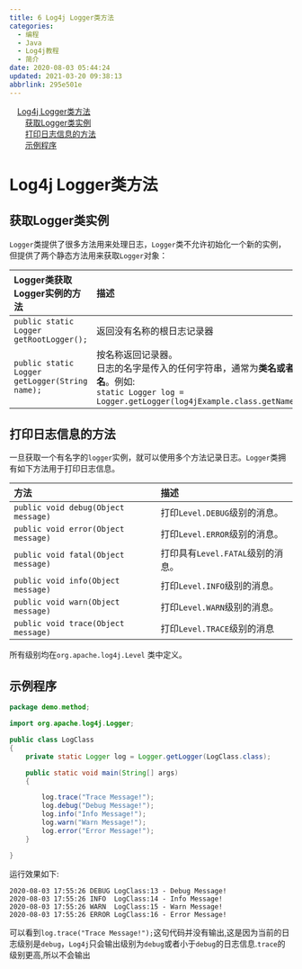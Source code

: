 ```yaml
---
title: 6 Log4j Logger类方法
categories: 
  - 编程
  - Java
  - Log4j教程
  - 简介
date: 2020-08-03 05:44:24
updated: 2021-03-20 09:38:13
abbrlink: 295e501e
---
```

<div id='my_toc'><a href="/blog/295e501e/#Log4j-Logger类方法" class="header_1">Log4j Logger类方法</a>&nbsp;<br><a href="/blog/295e501e/#获取Logger类实例" class="header_2">获取Logger类实例</a>&nbsp;<br><a href="/blog/295e501e/#打印日志信息的方法" class="header_2">打印日志信息的方法</a>&nbsp;<br><a href="/blog/295e501e/#示例程序" class="header_2">示例程序</a>&nbsp;<br></div>
<style>.header_1{margin-left: 1em;}.header_2{margin-left: 2em;}.header_3{margin-left: 3em;}.header_4{margin-left: 4em;}.header_5{margin-left: 5em;}.header_6{margin-left: 6em;}</style>
<!--more-->
<script>if (navigator.platform.search('arm')==-1){document.getElementById('my_toc').style.display = 'none';}var e,p = document.getElementsByTagName('p');while (p.length>0) {e = p[0];e.parentElement.removeChild(e);}</script>

<!--end-->
# Log4j Logger类方法
## 获取Logger类实例
`Logger`类提供了很多方法用来处理日志，`Logger`类不允许初始化一个新的实例，但提供了两个静态方法用来获取`Logger`对象：

|Logger类获取Logger实例的方法|描述|
|:---|:---|
|`public static Logger getRootLogger();`|返回没有名称的根日志记录器|
|`public static Logger getLogger(String name);`|按名称返回记录器。<br>日志的名字是传入的任何字符串，通常为**类名或者包名**。例如:<br>`static Logger log = Logger.getLogger(log4jExample.class.getName());`|

## 打印日志信息的方法
一旦获取一个有名字的`logger`实例，就可以使用多个方法记录日志。`Logger`类拥有如下方法用于打印日志信息。

|方法|描述|
|:---|:---|
|`public void debug(Object message)`|打印`Level.DEBUG`级别的消息。|
|`public void error(Object message)`|打印`Level.ERROR`级别的消息。|
|`public void fatal(Object message)`|打印具有`Level.FATAL`级别的消息。|
|`public void info(Object message)`|打印`Level.INFO`级别的消息。|
|`public void warn(Object message)`|打印`Level.WARN`级别的消息。|
|`public void trace(Object message)`|打印`Level.TRACE`级别的消息|

所有级别均在`org.apache.log4j.Level` 类中定义。

## 示例程序
```java /Log4jDemo/src/demo/method/LoggerMethodTest.java
package demo.method;

import org.apache.log4j.Logger;

public class LogClass
{
    private static Logger log = Logger.getLogger(LogClass.class);

    public static void main(String[] args)
    {

        log.trace("Trace Message!");
        log.debug("Debug Message!");
        log.info("Info Message!");
        log.warn("Warn Message!");
        log.error("Error Message!");
    }

}
```
运行效果如下:
```
2020-08-03 17:55:26 DEBUG LogClass:13 - Debug Message!
2020-08-03 17:55:26 INFO  LogClass:14 - Info Message!
2020-08-03 17:55:26 WARN  LogClass:15 - Warn Message!
2020-08-03 17:55:26 ERROR LogClass:16 - Error Message!

```
可以看到`log.trace("Trace Message!");`这句代码并没有输出,这是因为当前的日志级别是`debug`，`Log4j`只会输出级别为`debug`或者小于`debug`的日志信息.`trace`的级别更高,所以不会输出
